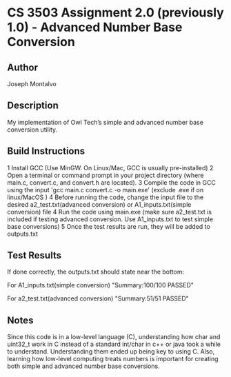 # CS 3503 Assignment 2.0 (previously 1.0) - Advanced Number Base Conversion

## Author
Joseph Montalvo 

## Description
 My implementation of Owl Tech’s simple and advanced number base conversion utility.

## Build Instructions
 1 Install GCC (Use MinGW. On Linux/Mac, GCC is usually pre-installed)
 2 Open a terminal or command prompt in your project directory (where main.c, convert.c, and convert.h are located).
 3 Compile the code in GCC using the input 'gcc main.c convert.c -o main.exe' (exclude .exe if on linux/MacOS )
 4 Before running the code, change the input file to the desired a2_test.txt(advanced conversion) or A1_inputs.txt(simple conversion) file
 4 Run the code using main.exe (make sure a2_test.txt is included if testing advanced conversion. Use A1_inputs.txt to test simple base conversions)
 5 Once the test results are run, they will be added to outputs.txt 

## Test Results
 If done correctly, the outputs.txt should state near the bottom:
 
  For A1_inputs.txt(simple conversion)
  "Summary:100/100 PASSED"
  
  For a2_test.txt(advanced conversion)
  "Summary:51/51 PASSED"
  
## Notes
Since this code is in a low-level language (C), understanding how char and uint32_t work in C instead of a standard int/char in c++ or java took a while to understand. Understanding them ended up being key to using C. Also, learning how low-level computing treats numbers is important for creating both simple and advanced number base conversions.
